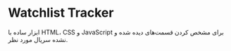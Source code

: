 # Watchlist Tracker
ابزار ساده با HTML، CSS و JavaScript برای مشخص کردن قسمت‌های دیده شده و نشده سریال مورد نظر.
